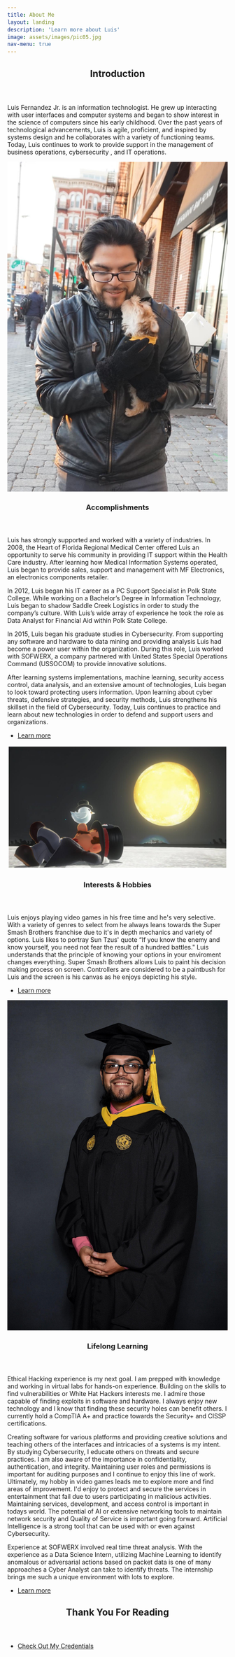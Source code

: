 ```yaml
---
title: About Me
layout: landing
description: 'Learn more about Luis'
image: assets/images/pic05.jpg
nav-menu: true
---
```


<!-- Main -->
<div id="main">

<!-- One -->
<section id="one">
	<div class="inner">
		<header class="major">
			<h2>Introduction</h2>
		</header>
		<p>Luis Fernandez Jr. is an information technologist. He grew up interacting with user interfaces and computer systems  and began to show interest in the science of computers since his early childhood. Over the past years of technological advancements, Luis is agile, proficient, and inspired by systems design and he collaborates with a variety of functioning teams. Today, Luis continues to work to provide support in the management of business operations, cybersecurity , and IT operations.</p>
	</div>
</section>

<!-- Two -->
<section id="two" class="spotlights">
	<section>
		<a href="generic.html" class="image">
			<img src="assets/images/pic04.jpg" alt="" data-position="center center" />
		</a>
		<div class="content">
			<div class="inner">
				<header class="major">
					<h3>Accomplishments</h3>
				</header>
				<p>Luis has strongly supported and worked with a variety of industries. In 2008, the Heart of Florida Regional Medical Center offered Luis an opportunity to serve his community in providing IT support within the Health Care industry. After learning how Medical Information Systems operated, Luis began to provide sales, support and management with MF Electronics, an electronics components retailer. </p>
				<p>In 2012, Luis began his IT career as a PC Support Specialist in Polk State College. While working on a Bachelor’s Degree in Information Technology, Luis began to shadow Saddle Creek Logistics in order to study the company’s culture. With Luis’s wide array of experience he took the role as Data Analyst for Financial Aid within Polk State College. 
				</p>
				<p>In 2015, Luis began his graduate studies in Cybersecurity. From supporting any software and hardware to data mining and providing analysis Luis had become a power user within the organization. During this role, Luis worked with SOFWERX, a company partnered with United States Special Operations Command (USSOCOM) to provide innovative solutions. 
				</p>
				<p>After learning systems implementations, machine learning, security access control, data analysis, and an extensive amount of technologies, Luis began to look toward protecting users information. Upon learning about cyber threats, defensive strategies, and security methods, Luis strengthens his skillset in the field of Cybersecurity.  Today, Luis continues to practice and learn about new technologies in order to defend and support users and organizations.
				</p>
				<ul class="actions">
					<li><a href="generic.html" class="button">Learn more</a></li>
				</ul>
			</div>
		</div>
	</section>
	<section>
		<a href="generic.html" class="image">
			<img src="assets/images/pic08.jpg" alt="" data-position="top center" />
		</a>
		<div class="content">
			<div class="inner">
				<header class="major">
					<h3>Interests & Hobbies</h3>
				</header>
				<p>Luis enjoys playing video games in his free time and he's very selective. With a variety of genres to select from he always leans towards the Super Smash Brothers franchise due to it's in depth mechanics and variety of options. Luis likes to portray Sun Tzus' quote “If you know the enemy and know yourself, you need not fear the result of a hundred battles." Luis understands that the principle of knowing your options in your enviroment changes everything. Super Smash Brothers allows Luis to paint his decision making process on screen. Controllers are considered to be a paintbush for Luis and the screen is his canvas as he enjoys depicting his style.</p>
				<ul class="actions">
					<li><a href="generic.html" class="button">Learn more</a></li>
				</ul>
			</div>
		</div>
	</section>
	<section>
		<a href="generic.html" class="image">
			<img src="assets/images/pic10.jpg" alt="" data-position="25% 25%" />
		</a>
		<div class="content">
			<div class="inner">
				<header class="major">
					<h3>Lifelong Learning</h3>
				</header>
				<p><p>Ethical Hacking experience is my next goal. I am prepped with knowledge and working in virtual labs for hands-on experience. Building on the skills to find vulnerabilities or White Hat Hackers interests me. I admire those capable of finding exploits in software and hardware. I always enjoy new technology and I know that finding these security holes can benefit others. I currently hold a CompTIA A+ and practice towards the Security+ and CISSP certifications.</p>

<p>Creating software for various platforms and providing creative solutions and teaching others of the interfaces and intricacies of a systems is my intent. By studying Cybersecurity, I educate others on threats and secure practices. I am also aware of the importance in confidentiality, authentication, and integrity. Maintaining user roles and permissions is important for auditing purposes and I continue to enjoy this line of work. Ultimately, my hobby in video games leads me to explore more and find areas of improvement. I'd  enjoy to protect and secure the services in entertainment that fail due to users participating in malicious activities. Maintaining services, development, and access control is important in todays world.  The potential of AI or extensive networking tools to maintain network security and Quality of Service is important going forward. Artificial Intelligence is a strong tool that can be used with or even against Cybersecurity. </p>

<p>Experience at SOFWERX involved real time threat analysis. With the experience as a Data Science Intern, utilizing Machine Learning to identify anomalous or adversarial actions based on packet data is one of many approaches a Cyber Analyst can take to identify threats. The internship brings me such a unique environment with lots to explore. </p></p>
				<ul class="actions">
					<li><a href="generic.html" class="button">Learn more</a></li>
				</ul>
			</div>
		</div>
	</section>
</section>

<!-- Three -->
<section id="three">
	<div class="inner">
		<header class="major">
			<h2>Thank You For Reading</h2>
		</header>
		<ul class="actions">
			<li><a href="generic.html" class="button next">Check Out My Credentials</a></li>
		</ul>
	</div>
</section>

</div>
